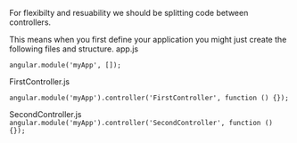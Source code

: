 For flexibilty and resuability we should be splitting code between controllers.

This means when you first define your application you might just create the following files and structure.
app.js
```script
angular.module('myApp', []);
```
FirstController.js
```script
angular.module('myApp').controller('FirstController', function () {});
```
SecondController.js
`angular.module('myApp').controller('SecondController', function () {});`




